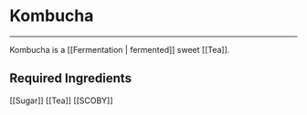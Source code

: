 # Kombucha
---
Kombucha is a [[Fermentation | fermented]] sweet [[Tea]]. 

## Required Ingredients
[[Sugar]]
[[Tea]]
[[SCOBY]]